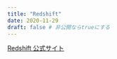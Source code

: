 ```yaml
---
title: "Redshift"
date: 2020-11-29
draft: false # 非公開ならtrueにする
---
```


[Redshift 公式サイト](https://www.redshift3d.com/)


